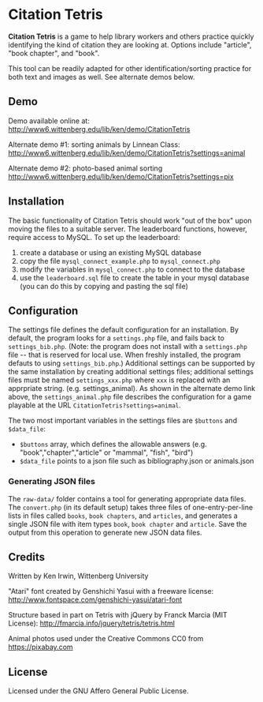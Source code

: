 # Citation Tetris

**Citation Tetris** is a game to help library workers and others practice quickly identifying the kind of citation they are looking at. Options include "article", "book chapter", and "book". 

This tool can be readily adapted for other identification/sorting practice for both text and images as well. See alternate demos below.

## Demo

Demo available online at:
http://www6.wittenberg.edu/lib/ken/demo/CitationTetris

Alternate demo #1: sorting animals by Linnean Class:
http://www6.wittenberg.edu/lib/ken/demo/CitationTetris?settings=animal

Alternate demo #2: photo-based animal sorting 
http://www6.wittenberg.edu/lib/ken/demo/CitationTetris?settings=pix

## Installation

The basic functionality of Citation Tetris should work "out of the box" upon moving the files to a suitable server. The leaderboard functions, however, require access to MySQL. To set up the leaderboard:
1. create a database or using an existing MySQL database
2. copy the file `mysql_connect_example.php` to `mysql_connect.php`
3. modify the variables in `mysql_connect.php` to connect to the database
4. use the `leaderboard.sql` file to create the table in your mysql database (you can do this by copying and pasting the sql file)

## Configuration

The settings file defines the default configuration for an installation. By default, the program looks for a `settings.php` file, and fails back to `settings_bib.php`. (Note: the program does not install with a `settings.php` file -- that is reserved for local use. When freshly installed, the program defauts to using `settings_bib.php`.) Additional settings can be supported by the same installation by creating additional settings files; additional settings files must be named `settings_xxx.php` where `xxx` is replaced with an apprpriate string. (e.g. settings_animal). As shown in the alternate demo link above, the `settings_animal.php` file describes the configuration for a game playable at the URL `CitationTetris?settings=animal`.

The two most important variables in the settings files are `$buttons` and `$data_file`: 
* `$buttons` array, which defines the allowable answers (e.g. "book","chapter","article" or "mammal", "fish", "bird")
* `$data_file` points to a json file such as bibliography.json or animals.json

### Generating JSON files

The `raw-data/` folder contains a tool for generating appropriate data files. The `convert.php` (in its default setup) takes three files of one-entry-per-line lists in files called `books`, `book chapters`, and `articles`, and generates a single JSON file with item types `book`, `book chapter` and `article`. Save the output from this operation to generate new JSON data files. 

## Credits
Written by Ken Irwin, Wittenberg University

"Atari" font created by Genshichi Yasui with a freeware license: http://www.fontspace.com/genshichi-yasui/atari-font

Structure based in part on Tetris with jQuery by Franck Marcia (MIT License):
http://fmarcia.info/jquery/tetris/tetris.html

Animal photos used under the Creative Commons CC0 from https://pixabay.com

## License

Licensed under the GNU Affero General Public License.